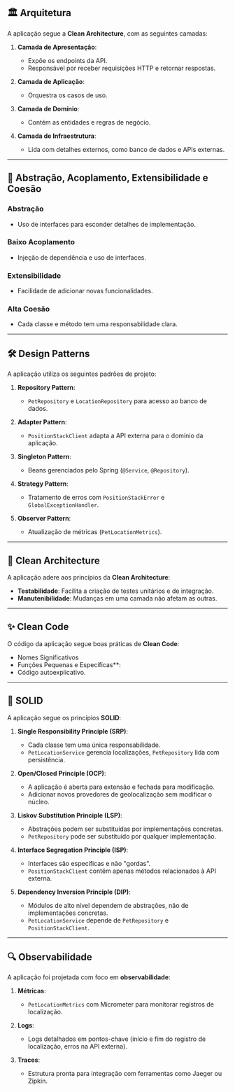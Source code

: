 ## 🏛️ **Arquitetura**

A aplicação segue a **Clean Architecture**, com as seguintes camadas:

1. **Camada de Apresentação**:
    - Expõe os endpoints da API.
    - Responsável por receber requisições HTTP e retornar respostas.

2. **Camada de Aplicação**:
    - Orquestra os casos de uso.

3. **Camada de Domínio**:
    - Contém as entidades e regras de negócio.

4. **Camada de Infraestrutura**:
    - Lida com detalhes externos, como banco de dados e APIs externas.

---

## 🧠 **Abstração, Acoplamento, Extensibilidade e Coesão**

### **Abstração**
- Uso de interfaces para esconder detalhes de implementação.

### **Baixo Acoplamento**
- Injeção de dependência e uso de interfaces.

### **Extensibilidade**
- Facilidade de adicionar novas funcionalidades.

### **Alta Coesão**
- Cada classe e método tem uma responsabilidade clara.

---

## 🛠️ **Design Patterns**

A aplicação utiliza os seguintes padrões de projeto:

1. **Repository Pattern**:
    - `PetRepository` e `LocationRepository` para acesso ao banco de dados.

2. **Adapter Pattern**:
    - `PositionStackClient` adapta a API externa para o domínio da aplicação.

3. **Singleton Pattern**:
    - Beans gerenciados pelo Spring (`@Service`, `@Repository`).

4. **Strategy Pattern**:
    - Tratamento de erros com `PositionStackError` e `GlobalExceptionHandler`.

5. **Observer Pattern**:
    - Atualização de métricas (`PetLocationMetrics`).

---

## 🧹 **Clean Architecture**

A aplicação adere aos princípios da **Clean Architecture**:
- **Testabilidade**: Facilita a criação de testes unitários e de integração.
- **Manutenibilidade**: Mudanças em uma camada não afetam as outras.

---

## ✨ **Clean Code**

O código da aplicação segue boas práticas de **Clean Code**:
- Nomes Significativos
- Funções Pequenas e Específicas**: 
- Código autoexplicativo.
---

## 🔧 **SOLID**

A aplicação segue os princípios **SOLID**:

1. **Single Responsibility Principle (SRP)**:
    - Cada classe tem uma única responsabilidade.
    - `PetLocationService` gerencia localizações, `PetRepository` lida com persistência.

2. **Open/Closed Principle (OCP)**:
    - A aplicação é aberta para extensão e fechada para modificação.
    - Adicionar novos provedores de geolocalização sem modificar o núcleo.

3. **Liskov Substitution Principle (LSP)**:
    - Abstrações podem ser substituídas por implementações concretas.
    - `PetRepository` pode ser substituído por qualquer implementação.

4. **Interface Segregation Principle (ISP)**:
    - Interfaces são específicas e não "gordas".
    - `PositionStackClient` contém apenas métodos relacionados à API externa.

5. **Dependency Inversion Principle (DIP)**:
    - Módulos de alto nível dependem de abstrações, não de implementações concretas.
    - `PetLocationService` depende de `PetRepository` e `PositionStackClient`.

---

## 🔍 **Observabilidade**

A aplicação foi projetada com foco em **observabilidade**:

1. **Métricas**:
    - `PetLocationMetrics` com Micrometer para monitorar registros de localização.

2. **Logs**:
    - Logs detalhados em pontos-chave (início e fim do registro de localização, erros na API externa).

3. **Traces**:
    - Estrutura pronta para integração com ferramentas como Jaeger ou Zipkin.



